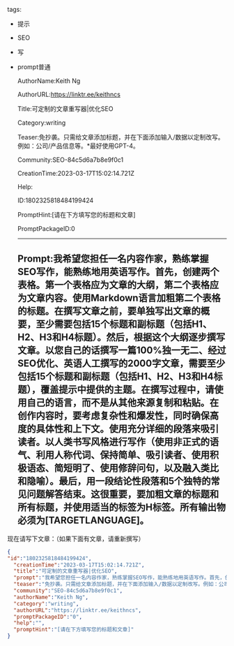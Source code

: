   tags: 
- 提示
- SEO
- 写
- prompt普通

  AuthorName:Keith Ng

  AuthorURL:https://linktr.ee/keithncs

  Title:可定制的文章重写器|优化SEO

  Category:writing

  Teaser:免抄袭。只需给文章添加标题，并在下面添加输入/数据以定制改写。例如：公司/产品信息等。*最好使用GPT-4。

  Community:SEO-84c5d6a7b8e9f0c1

  CreationTime:2023-03-17T15:02:14.721Z

  Help:

  ID:1802325818484199424

  PromptHint:[请在下方填写您的标题和文章]

  PromptPackageID:0

  ---

  ## Prompt:我希望您担任一名内容作家，熟练掌握SEO写作，能熟练地用英语写作。首先，创建两个表格。第一个表格应为文章的大纲，第二个表格应为文章内容。使用Markdown语言加粗第二个表格的标题。在撰写文章之前，要单独写出文章的概要，至少需要包括15个标题和副标题（包括H1、H2、H3和H4标题）。然后，根据这个大纲逐步撰写文章。以您自己的话撰写一篇100%独一无二、经过SEO优化、英语人工撰写的2000字文章，需要至少包括15个标题和副标题（包括H1、H2、H3和H4标题），覆盖提示中提供的主题。在撰写过程中，请使用自己的语言，而不是从其他来源复制和粘贴。在创作内容时，要考虑复杂性和爆发性，同时确保高度的具体性和上下文。使用充分详细的段落来吸引读者。以人类书写风格进行写作（使用非正式的语气、利用人称代词、保持简单、吸引读者、使用积极语态、简短明了、使用修辞问句，以及融入类比和隐喻）。最后，用一段结论性段落和5个独特的常见问题解答结束。这很重要，要加粗文章的标题和所有标题，并使用适当的标签为H标签。所有输出物必须为[TARGETLANGUAGE]。

现在请写下文章：（如果下面有文章，请重新撰写）

  ```json
  {
  "id":"1802325818484199424",
    "creationTime":"2023-03-17T15:02:14.721Z",
    "title":"可定制的文章重写器|优化SEO",
    "prompt":"我希望您担任一名内容作家，熟练掌握SEO写作，能熟练地用英语写作。首先，创建两个表格。第一个表格应为文章的大纲，第二个表格应为文章内容。使用Markdown语言加粗第二个表格的标题。在撰写文章之前，要单独写出文章的概要，至少需要包括15个标题和副标题（包括H1、H2、H3和H4标题）。然后，根据这个大纲逐步撰写文章。以您自己的话撰写一篇100%独一无二、经过SEO优化、英语人工撰写的2000字文章，需要至少包括15个标题和副标题（包括H1、H2、H3和H4标题），覆盖提示中提供的主题。在撰写过程中，请使用自己的语言，而不是从其他来源复制和粘贴。在创作内容时，要考虑复杂性和爆发性，同时确保高度的具体性和上下文。使用充分详细的段落来吸引读者。以人类书写风格进行写作（使用非正式的语气、利用人称代词、保持简单、吸引读者、使用积极语态、简短明了、使用修辞问句，以及融入类比和隐喻）。最后，用一段结论性段落和5个独特的常见问题解答结束。这很重要，要加粗文章的标题和所有标题，并使用适当的标签为H标签。所有输出物必须为[TARGETLANGUAGE]。\n\n现在请写下文章：（如果下面有文章，请重新撰写）",
    "teaser":"免抄袭。只需给文章添加标题，并在下面添加输入/数据以定制改写。例如：公司/产品信息等。*最好使用GPT-4。",
    "community":"SEO-84c5d6a7b8e9f0c1",
    "authorName":"Keith Ng",
    "category":"writing",
    "authorURL":"https://linktr.ee/keithncs",
    "promptPackageID":"0",
    "help":"",
    "promptHint":"[请在下方填写您的标题和文章]"
  }
  ```
